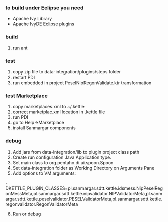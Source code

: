 ### to build under Eclipse you need

* Apache Ivy Library
* Apache IvyDE Eclipse plugins

### build
1. run ant 

### test
1. copy zip file to data-integration/plugins/steps folder
2. restart PDI
3. run embedded in project PeselNipRegonValidate.ktr transformation

### test Marketplace
1. copy marketplaces.xml to ~/.kettle
2. correct marketplac.xml location in .kettle file
3. run PDI
4. go to Help->Marketplace
5. install Sanmargar components

### debug
1. Add jars from data-integration/lib to plugin project class path
2. Create run configuration Java Application type.
3. Set main class to org.pentaho.di.ui.spoon.Spoon
4. Set data-integration folder as Working Directory on Arguments Pane
5. Add options to VM arguments: 

-DKETTLE_PLUGIN_CLASSES=pl.sanmargar.sdtt.kettle.idsmess.NipPeselRegonMessMeta,pl.sanmargar.sdtt.kettle.nipvalidator.NIPValidatorMeta,pl.sanmargar.sdtt.kettle.peselvalidator.PESELValidatorMeta,pl.sanmargar.sdtt.kettle.regonvalidator.RegonValidatorMeta

6. Run or debug 


